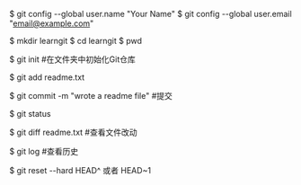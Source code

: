 $ git config --global user.name "Your Name"
$ git config --global user.email "email@example.com"

$ mkdir learngit
$ cd learngit
$ pwd

$ git init #在文件夹中初始化Git仓库

$ git add readme.txt

$ git commit -m "wrote a readme file" #提交

$ git status

$ git diff readme.txt #查看文件改动

$ git log #查看历史

$ git reset --hard HEAD^ 或者 HEAD~1